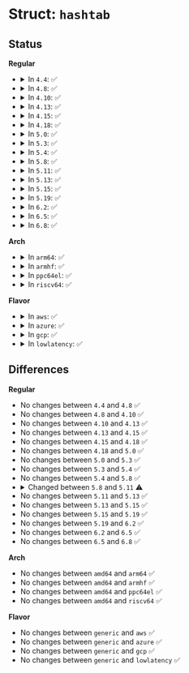 # Struct: <code>hashtab</code>

## Status
<b>Regular</b>
<ul>
<li>
<details>
<summary>In <code>4.4</code>: ✅</summary>

```c
struct hashtab {
    struct hashtab_node **htable;
    u32 size;
    u32 nel;
    u32 (*hash_value)(struct hashtab *, const void *);
    int (*keycmp)(struct hashtab *, const void *, const void *);
};
```
</details>
</li>
<li>
<details>
<summary>In <code>4.8</code>: ✅</summary>

```c
struct hashtab {
    struct hashtab_node **htable;
    u32 size;
    u32 nel;
    u32 (*hash_value)(struct hashtab *, const void *);
    int (*keycmp)(struct hashtab *, const void *, const void *);
};
```
</details>
</li>
<li>
<details>
<summary>In <code>4.10</code>: ✅</summary>

```c
struct hashtab {
    struct hashtab_node **htable;
    u32 size;
    u32 nel;
    u32 (*hash_value)(struct hashtab *, const void *);
    int (*keycmp)(struct hashtab *, const void *, const void *);
};
```
</details>
</li>
<li>
<details>
<summary>In <code>4.13</code>: ✅</summary>

```c
struct hashtab {
    struct hashtab_node **htable;
    u32 size;
    u32 nel;
    u32 (*hash_value)(struct hashtab *, const void *);
    int (*keycmp)(struct hashtab *, const void *, const void *);
};
```
</details>
</li>
<li>
<details>
<summary>In <code>4.15</code>: ✅</summary>

```c
struct hashtab {
    struct hashtab_node **htable;
    u32 size;
    u32 nel;
    u32 (*hash_value)(struct hashtab *, const void *);
    int (*keycmp)(struct hashtab *, const void *, const void *);
};
```
</details>
</li>
<li>
<details>
<summary>In <code>4.18</code>: ✅</summary>

```c
struct hashtab {
    struct hashtab_node **htable;
    u32 size;
    u32 nel;
    u32 (*hash_value)(struct hashtab *, const void *);
    int (*keycmp)(struct hashtab *, const void *, const void *);
};
```
</details>
</li>
<li>
<details>
<summary>In <code>5.0</code>: ✅</summary>

```c
struct hashtab {
    struct hashtab_node **htable;
    u32 size;
    u32 nel;
    u32 (*hash_value)(struct hashtab *, const void *);
    int (*keycmp)(struct hashtab *, const void *, const void *);
};
```
</details>
</li>
<li>
<details>
<summary>In <code>5.3</code>: ✅</summary>

```c
struct hashtab {
    struct hashtab_node **htable;
    u32 size;
    u32 nel;
    u32 (*hash_value)(struct hashtab *, const void *);
    int (*keycmp)(struct hashtab *, const void *, const void *);
};
```
</details>
</li>
<li>
<details>
<summary>In <code>5.4</code>: ✅</summary>

```c
struct hashtab {
    struct hashtab_node **htable;
    u32 size;
    u32 nel;
    u32 (*hash_value)(struct hashtab *, const void *);
    int (*keycmp)(struct hashtab *, const void *, const void *);
};
```
</details>
</li>
<li>
<details>
<summary>In <code>5.8</code>: ✅</summary>

```c
struct hashtab {
    struct hashtab_node **htable;
    u32 size;
    u32 nel;
    u32 (*hash_value)(struct hashtab *, const void *);
    int (*keycmp)(struct hashtab *, const void *, const void *);
};
```
</details>
</li>
<li>
<details>
<summary>In <code>5.11</code>: ✅</summary>

```c
struct hashtab {
    struct hashtab_node **htable;
    u32 size;
    u32 nel;
};
```
</details>
</li>
<li>
<details>
<summary>In <code>5.13</code>: ✅</summary>

```c
struct hashtab {
    struct hashtab_node **htable;
    u32 size;
    u32 nel;
};
```
</details>
</li>
<li>
<details>
<summary>In <code>5.15</code>: ✅</summary>

```c
struct hashtab {
    struct hashtab_node **htable;
    u32 size;
    u32 nel;
};
```
</details>
</li>
<li>
<details>
<summary>In <code>5.19</code>: ✅</summary>

```c
struct hashtab {
    struct hashtab_node **htable;
    u32 size;
    u32 nel;
};
```
</details>
</li>
<li>
<details>
<summary>In <code>6.2</code>: ✅</summary>

```c
struct hashtab {
    struct hashtab_node **htable;
    u32 size;
    u32 nel;
};
```
</details>
</li>
<li>
<details>
<summary>In <code>6.5</code>: ✅</summary>

```c
struct hashtab {
    struct hashtab_node **htable;
    u32 size;
    u32 nel;
};
```
</details>
</li>
<li>
<details>
<summary>In <code>6.8</code>: ✅</summary>

```c
struct hashtab {
    struct hashtab_node **htable;
    u32 size;
    u32 nel;
};
```
</details>
</li>
</ul>
<b>Arch</b>
<ul>
<li>
<details>
<summary>In <code>arm64</code>: ✅</summary>

```c
struct hashtab {
    struct hashtab_node **htable;
    u32 size;
    u32 nel;
    u32 (*hash_value)(struct hashtab *, const void *);
    int (*keycmp)(struct hashtab *, const void *, const void *);
};
```
</details>
</li>
<li>
<details>
<summary>In <code>armhf</code>: ✅</summary>

```c
struct hashtab {
    struct hashtab_node **htable;
    u32 size;
    u32 nel;
    u32 (*hash_value)(struct hashtab *, const void *);
    int (*keycmp)(struct hashtab *, const void *, const void *);
};
```
</details>
</li>
<li>
<details>
<summary>In <code>ppc64el</code>: ✅</summary>

```c
struct hashtab {
    struct hashtab_node **htable;
    u32 size;
    u32 nel;
    u32 (*hash_value)(struct hashtab *, const void *);
    int (*keycmp)(struct hashtab *, const void *, const void *);
};
```
</details>
</li>
<li>
<details>
<summary>In <code>riscv64</code>: ✅</summary>

```c
struct hashtab {
    struct hashtab_node **htable;
    u32 size;
    u32 nel;
    u32 (*hash_value)(struct hashtab *, const void *);
    int (*keycmp)(struct hashtab *, const void *, const void *);
};
```
</details>
</li>
</ul>
<b>Flavor</b>
<ul>
<li>
<details>
<summary>In <code>aws</code>: ✅</summary>

```c
struct hashtab {
    struct hashtab_node **htable;
    u32 size;
    u32 nel;
    u32 (*hash_value)(struct hashtab *, const void *);
    int (*keycmp)(struct hashtab *, const void *, const void *);
};
```
</details>
</li>
<li>
<details>
<summary>In <code>azure</code>: ✅</summary>

```c
struct hashtab {
    struct hashtab_node **htable;
    u32 size;
    u32 nel;
    u32 (*hash_value)(struct hashtab *, const void *);
    int (*keycmp)(struct hashtab *, const void *, const void *);
};
```
</details>
</li>
<li>
<details>
<summary>In <code>gcp</code>: ✅</summary>

```c
struct hashtab {
    struct hashtab_node **htable;
    u32 size;
    u32 nel;
    u32 (*hash_value)(struct hashtab *, const void *);
    int (*keycmp)(struct hashtab *, const void *, const void *);
};
```
</details>
</li>
<li>
<details>
<summary>In <code>lowlatency</code>: ✅</summary>

```c
struct hashtab {
    struct hashtab_node **htable;
    u32 size;
    u32 nel;
    u32 (*hash_value)(struct hashtab *, const void *);
    int (*keycmp)(struct hashtab *, const void *, const void *);
};
```
</details>
</li>
</ul>

## Differences
<b>Regular</b>
<ul>
<li>
No changes between <code>4.4</code> and <code>4.8</code> ✅
</li>
<li>
No changes between <code>4.8</code> and <code>4.10</code> ✅
</li>
<li>
No changes between <code>4.10</code> and <code>4.13</code> ✅
</li>
<li>
No changes between <code>4.13</code> and <code>4.15</code> ✅
</li>
<li>
No changes between <code>4.15</code> and <code>4.18</code> ✅
</li>
<li>
No changes between <code>4.18</code> and <code>5.0</code> ✅
</li>
<li>
No changes between <code>5.0</code> and <code>5.3</code> ✅
</li>
<li>
No changes between <code>5.3</code> and <code>5.4</code> ✅
</li>
<li>
No changes between <code>5.4</code> and <code>5.8</code> ✅
</li>
<li>
<details>
<summary>Changed between <code>5.8</code> and <code>5.11</code> ⚠️</summary>
<ul>
<li>
<b>Field removed. </b>
<code>u32 (*hash_value)(struct hashtab *, const void *)</code>
</li>
<li>
<b>Field removed. </b>
<code>int (*keycmp)(struct hashtab *, const void *, const void *)</code>
</li>
</ul>
</details>
</li>
<li>
No changes between <code>5.11</code> and <code>5.13</code> ✅
</li>
<li>
No changes between <code>5.13</code> and <code>5.15</code> ✅
</li>
<li>
No changes between <code>5.15</code> and <code>5.19</code> ✅
</li>
<li>
No changes between <code>5.19</code> and <code>6.2</code> ✅
</li>
<li>
No changes between <code>6.2</code> and <code>6.5</code> ✅
</li>
<li>
No changes between <code>6.5</code> and <code>6.8</code> ✅
</li>
</ul>
<b>Arch</b>
<ul>
<li>
No changes between <code>amd64</code> and <code>arm64</code> ✅
</li>
<li>
No changes between <code>amd64</code> and <code>armhf</code> ✅
</li>
<li>
No changes between <code>amd64</code> and <code>ppc64el</code> ✅
</li>
<li>
No changes between <code>amd64</code> and <code>riscv64</code> ✅
</li>
</ul>
<b>Flavor</b>
<ul>
<li>
No changes between <code>generic</code> and <code>aws</code> ✅
</li>
<li>
No changes between <code>generic</code> and <code>azure</code> ✅
</li>
<li>
No changes between <code>generic</code> and <code>gcp</code> ✅
</li>
<li>
No changes between <code>generic</code> and <code>lowlatency</code> ✅
</li>
</ul>
